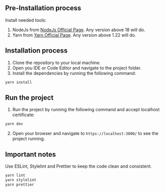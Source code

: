## Pre-Installation process

Install needed tools:

1. NodeJs from [NodeJs Official Page](https://nodejs.org/en). Any version above 18 will do.
2. Yarn from [Yarn Official Page](https://yarnpkg.com/lang/en/docs/install). Any version above 1.22 will do.

## Installation process

1. Clone the repository to your local machine.
2. Open you IDE or Code Editor and navigate to the project folder.
3. Install the dependencies by running the following command:

```bash
yarn install
```

## Run the project

1. Run the project by running the following command and accept localhost certificate:

```bash
yarn dev
```

2. Open your browser and navigate to `https://localhost:3000/` to see the project running.

## Important notes

Use ESLint, Stylelint and Prettier to keep the code clean and consistent.

```bash
yarn lint
yarn stylelint
yarn prettier
```
